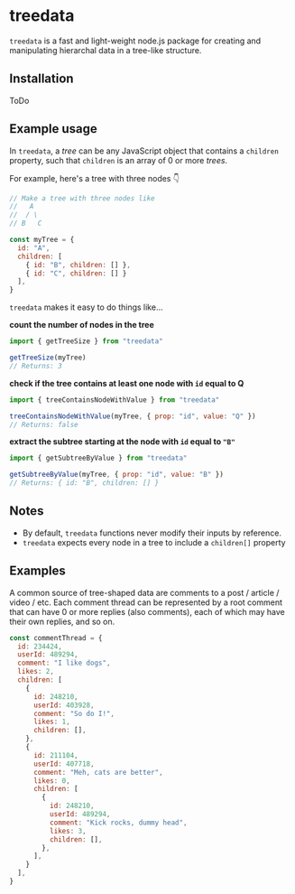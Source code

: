 # treedata

`treedata` is a fast and light-weight node.js package for creating and manipulating hierarchal data in a tree-like structure.

## Installation
ToDo

## Example usage

In `treedata`, a _tree_ can be any JavaScript object that contains a `children` property, such that `children` is an array of 0 or more _trees_. 

For example, here's a tree with three nodes 👇

```js
// Make a tree with three nodes like
//   A
//  / \
// B   C

const myTree = {
  id: "A",
  children: [
    { id: "B", children: [] },
    { id: "C", children: [] }
  ],
}
```

`treedata` makes it easy to do things like...

**count the number of nodes in the tree**
```js
import { getTreeSize } from "treedata"

getTreeSize(myTree) 
// Returns: 3
```

**check if the tree contains at least one node with `id` equal to Q**
```js
import { treeContainsNodeWithValue } from "treedata"

treeContainsNodeWithValue(myTree, { prop: "id", value: "Q" }) 
// Returns: false
```

**extract the subtree starting at the node with `id` equal to `"B"`**
```js
import { getSubtreeByValue } from "treedata"

getSubtreeByValue(myTree, { prop: "id", value: "B" }) 
// Returns: { id: "B", children: [] }
```

## Notes
- By default, `treedata` functions never modify their inputs by reference.
- `treedata` expects every node in a tree to include a `children[]` property

## Examples
A common source of tree-shaped data are comments to a post / article / video / etc. Each comment thread can be represented by a root comment that can have 0 or more replies (also comments), each of which may have their own replies, and so on.

```js
const commentThread = {
  id: 234424,
  userId: 489294,
  comment: "I like dogs",
  likes: 2,
  children: [
    {
      id: 248210,
      userId: 403928,
      comment: "So do I!",
      likes: 1,
      children: [],
    },
    {
      id: 211104,
      userId: 407718,
      comment: "Meh, cats are better",
      likes: 0,
      children: [
        {
          id: 248210,
          userId: 489294,
          comment: "Kick rocks, dummy head",
          likes: 3,
          children: [],
        },
      ],
    }
  ],
}
```